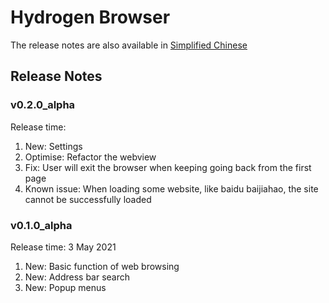 # Hydrogen Browser

The release notes are also available in [Simplified Chinese](https://github.com/lzh7522/Hydrogen-Browser/blob/master/README_zh-cn.md)

## Release Notes

### v0.2.0_alpha
Release time: 
1. New: Settings
2. Optimise: Refactor the webview
3. Fix: User will exit the browser when keeping going back from the first page
4. Known issue: When loading some website, like baidu baijiahao, the site cannot be successfully loaded

### v0.1.0_alpha
Release time: 3 May 2021
1. New: Basic function of web browsing
2. New: Address bar search
3. New: Popup menus
